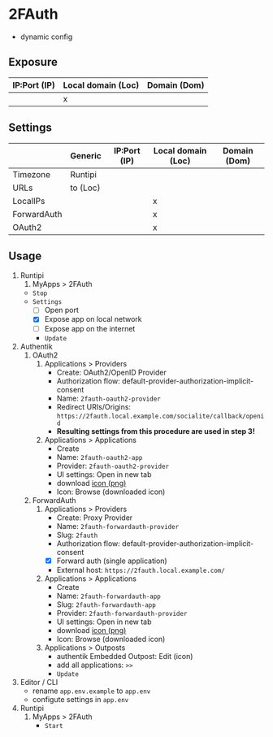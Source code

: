 # 2FAuth

- dynamic config

## Exposure

|IP:Port (IP)|Local domain (Loc)|Domain (Dom)|
|-|-|-|
| |x| |

## Settings

||Generic|IP:Port (IP)|Local domain (Loc)|Domain (Dom)|
|-|-|-|-|-|
|Timezone|Runtipi| | | |
|URLs|to (Loc)||||
|LocalIPs|||x||
|ForwardAuth|||x||
|OAuth2|||x||

## Usage

1. Runtipi
    1. MyApps > 2FAuth
    - `Stop`
    - `Settings`
      - [ ] Open port
      - [x] Expose app on local network
      - [ ] Expose app on the internet
      - `Update`
2. Authentik
    1. OAuth2
        1. Applications > Providers
            - Create: OAuth2/OpenID Provider
            - Authorization flow: default-provider-authorization-implicit-consent
            - Name: `2fauth-oauth2-provider`
            - Redirect URIs/Origins: `https://2fauth.local.example.com/socialite/callback/openid`
            - **Resulting settings from this procedure are used in step 3!**
        2. Applications > Applications
            - Create
            - Name: `2fauth-oauth2-app`
            - Provider: `2fauth-oauth2-provider`
            - UI settings: Open in new tab
            - download [icon (png)](https://selfh.st/icons/)
            - Icon: Browse (downloaded icon)
    2. ForwardAuth
        1. Applications > Providers
            - Create: Proxy Provider
            - Name: `2fauth-forwardauth-provider`
            - Slug: `2fauth`
            - Authorization flow: default-provider-authorization-implicit-consent
            - [x] Forward auth (single application)
            - External host: `https://2fauth.local.example.com/`
        2. Applications > Applications
            - Create
            - Name: `2fauth-forwardauth-app`
            - Slug: `2fauth-forwardauth-app`
            - Provider: `2fauth-forwardauth-provider`
            - UI settings: Open in new tab
            - download [icon (png)](https://selfh.st/icons/)
            - Icon: Browse (downloaded icon)
        3. Applications > Outposts
            - authentik Embedded Outpost: Edit (icon)
            - add all applications: `>>`
            - `Update`
3. Editor / CLI
    - rename `app.env.example` to `app.env`
    - configute settings in `app.env`
4. Runtipi
    1. MyApps > 2FAuth
        - `Start`